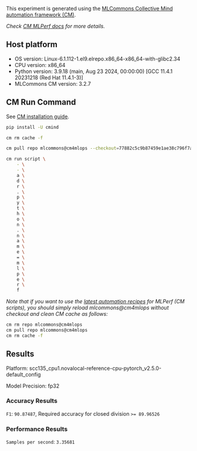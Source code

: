 This experiment is generated using the [MLCommons Collective Mind automation framework (CM)](https://github.com/mlcommons/cm4mlops).

*Check [CM MLPerf docs](https://docs.mlcommons.org/inference) for more details.*

## Host platform

* OS version: Linux-6.1.112-1.el9.elrepo.x86_64-x86_64-with-glibc2.34
* CPU version: x86_64
* Python version: 3.9.18 (main, Aug 23 2024, 00:00:00) 
[GCC 11.4.1 20231218 (Red Hat 11.4.1-3)]
* MLCommons CM version: 3.2.7

## CM Run Command

See [CM installation guide](https://docs.mlcommons.org/inference/install/).

```bash
pip install -U cmind

cm rm cache -f

cm pull repo mlcommons@cm4mlops --checkout=77882c5c9b87459e1ae38c796f7a443506074cdd

cm run script \
	- \
	- \
	a \
	d \
	r \
	. \
	p \
	y \
	t \
	h \
	o \
	n \
	. \
	n \
	a \
	m \
	e \
	= \
	m \
	l \
	p \
	e \
	r \
	f
```
*Note that if you want to use the [latest automation recipes](https://docs.mlcommons.org/inference) for MLPerf (CM scripts),
 you should simply reload mlcommons@cm4mlops without checkout and clean CM cache as follows:*

```bash
cm rm repo mlcommons@cm4mlops
cm pull repo mlcommons@cm4mlops
cm rm cache -f

```

## Results

Platform: scc135_cpu1.novalocal-reference-cpu-pytorch_v2.5.0-default_config

Model Precision: fp32

### Accuracy Results 
`F1`: `90.87487`, Required accuracy for closed division `>= 89.96526`

### Performance Results 
`Samples per second`: `3.35681`
